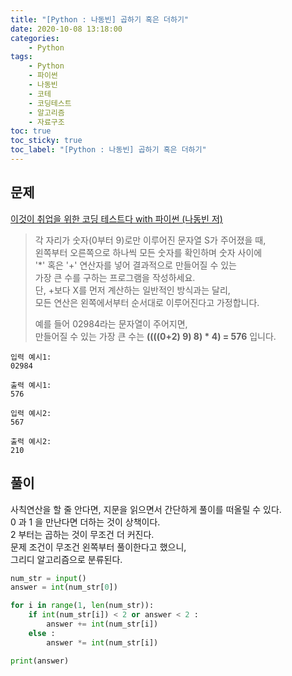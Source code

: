 ```yaml
---
title: "[Python : 나동빈] 곱하기 혹은 더하기"
date: 2020-10-08 13:18:00
categories:
    - Python
tags:
    - Python
    - 파이썬
    - 나동빈
    - 코테
    - 코딩테스트
    - 알고리즘
    - 자료구조
toc: true
toc_sticky: true
toc_label: "[Python : 나동빈] 곱하기 혹은 더하기"
---
```

## 문제
[이것이 취업을 위한 코딩 테스트다 with 파이썬 (나동빈 저)](https://youtu.be/2zjoKjt97vQ?list=PLRx0vPvlEmdAghTr5mXQxGpHjWqSz0dgC&t=1158)  
  
> 각 자리가 숫자(0부터 9)로만 이루어진 문자열 S가 주어졌을 때,  
> 왼쪽부터 오른쪽으로 하나씩 모든 숫자를 확인하며 숫자 사이에  
> '*' 혹은 '+' 연산자를 넣어 결과적으로 만들어질 수 있는  
> 가장 큰 수를 구하는 프로그램을 작성하세요.  
> 단, +보다 X를 먼저 계산하는 일반적인 방식과는 달리,  
> 모든 연산은 왼쪽에서부터 순서대로 이루어진다고 가정합니다.  
>   
> 예를 들어 02984라는 문자열이 주어지면,  
> 만들어질 수 있는 가장 큰 수는 **((((0+2) 9) 8) * 4) = 576** 입니다.  

```
입력 예시1:
02984

출력 예시1:
576

입력 예시2:
567

출력 예시2:
210
```

## 풀이
사칙연산을 할 줄 안다면, 지문을 읽으면서 간단하게 풀이를 떠올릴 수 있다.  
0 과 1 을 만난다면 더하는 것이 상책이다.  
2 부터는 곱하는 것이 무조건 더 커진다.  
문제 조건이 무조건 왼쪽부터 풀이한다고 했으니,  
그리디 알고리즘으로 분류된다.  

```python
num_str = input()
answer = int(num_str[0])

for i in range(1, len(num_str)):
    if int(num_str[i]) < 2 or answer < 2 :
        answer += int(num_str[i])
    else :
        answer *= int(num_str[i])

print(answer)
```
